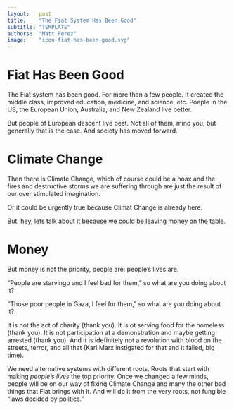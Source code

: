 ```yaml
---
layout:   post
title:    "The Fiat System Has Been Good"
subtitle: "TEMPLATE"
authors:  "Matt Perez"
image:    "icon-fiat-has-been-good.svg"
---
```


<div style="display:none; ">
 <p>Time for an alternative to the bug.</p>
</div>

<h1>Fiat Has Been Good</h1>
 <p>The Fiat system has been good. For more than a few people. It created the middle class, improved education, medicine, and science, etc. Poeple in the US, the European Union, Australia, and New Zealand live better.</p>
 
 <p>But people of European descent live best. Not all of them, mind you, but generally that is the case. And society has moved forward.</p>

 <h1>Climate Change</h1>
  <p>Then there is Climate Change, which of course could be a hoax and the fires and destructive storms we are suffering through are just the result of our over stimulated imagination.</p>
  
  <p>Or it could be urgently true because Climat Change is already here.</p>
  
  <p>But, hey, lets talk about it because we could be leaving money on the table.</p>

<h1>Money</h1>
  <p>But money is not the priority, people are: people&rsquo;s lives are.</p>
   <div class="_citation" >
    <p>&ldquo;People are starvingp and I feel bad for them,&rdquo; so what are you doing about it?</p>
    <p>&ldquo;Those poor people in Gaza, I feel for them,&rdquo; so what are you doing about it?</p>
   </div>

  <p>It is not the act of charity (thank you). It is ot serving food for the homeless (thank you). It is not participation at a demonstration and maybe getting arrested (thank you). And it is idefinitely not a revolution with blood on the streets, terror, and all that (Karl Marx instigated for that and it failed, big time).</p>
  
  <p>We need alternative systems with different roots. Roots that start with making <em>people&rsquo;s lives</em> the top priority. Once we changed a few minds, people will be on our way of fixing Climate Change and many the other bad things that Fiat brings with it. And will do it from the very roots, not fungible &ldquo;laws decided by politics.&rdquo;</p>